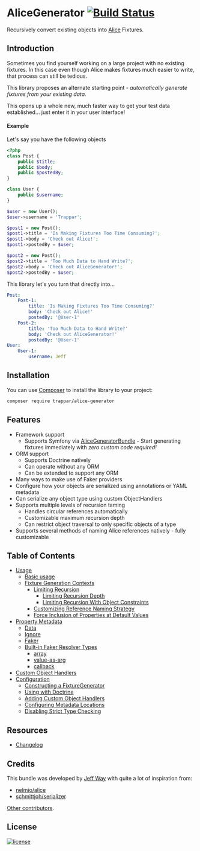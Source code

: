 AliceGenerator [![Build Status](https://travis-ci.org/trappar/AliceGenerator.svg?branch=master)](https://travis-ci.org/trappar/AliceGenerator)
==============

Recursively convert existing objects into [Alice](https://github.com/nelmio/alice) Fixtures.

## Introduction

Sometimes you find yourself working on a large project with no existing fixtures.
In this case even though Alice makes fixtures much easier to write, that process can still be tedious.

This library proposes an alternate starting point - *automatically generate fixtures from your existing data.*

This opens up a whole new, much faster way to get your test data established... just enter it in your user interface!

#### Example

Let's say you have the following objects

```php
<?php
class Post {
    public $title;
    public $body;
    public $postedBy;
}

class User {
    public $username;
}

$user = new User();
$user->username = 'Trappar';

$post1 = new Post();
$post1->title = 'Is Making Fixtures Too Time Consuming?';
$post1->body = 'Check out Alice!';
$post1->postedBy = $user;

$post2 = new Post();
$post2->title = 'Too Much Data to Hand Write?';
$post2->body = 'Check out AliceGenerator!';
$post2->postedBy = $user;
```

This library let's you turn that directly into...

```yaml
Post:
    Post-1:
        title: 'Is Making Fixtures Too Time Consuming?'
        body: 'Check out Alice!'
        postedBy: '@User-1'
    Post-2:
        title: 'Too Much Data to Hand Write?'
        body: 'Check out AliceGenerator!'
        postedBy: '@User-1'
User:
    User-1:
        username: Jeff
```

## Installation

You can use [Composer](https://getcomposer.org/) to install the library to your project:

```bash
composer require trappar/alice-generator
```

## Features

* Framework support
  * Supports Symfony via [AliceGeneratorBundle](https://github.com/trappar/AliceGeneratorBundle) - Start generating fixtures immediately with *zero custom code required!*
* ORM support
  * Supports Doctrine natively
  * Can operate without any ORM
  * Can be extended to support any ORM
* Many ways to make use of Faker providers
* Configure how your objects are serialized using annotations or YAML metadata
* Can serialize any object type using custom ObjectHandlers
* Supports multiple levels of recursion taming
  * Handles circular references automatically
  * Customizable maximum recursion depth
  * Can restrict object traversal to only specific objects of a type
* Supports several methods of naming Alice references natively - fully customizable

## Table of Contents

* [Usage](doc/usage.md)
  * [Basic usage](doc/usage.md#basic-usage)
  * [Fixture Generation Contexts](doc/usage.md#fixture-generation-contexts)
    * [Limiting Recursion](doc/usage.md#limiting-recursion)
      * [Limiting Recursion Depth](doc/usage.md#limiting-recursion-depth)
      * [Limiting Recursion With Object Constraints](doc/usage.md#limiting-recursion-with-object-constraints)
    * [Customizing Reference Naming Strategy](doc/usage.md#customizing-reference-naming-strategy)
    * [Force Inclusion of Properties at Default Values](doc/usage.md#force-inclusion-of-properties-at-default-values)
* [Property Metadata](doc/metadata.md)
  * [Data](doc/metadata.md#data)
  * [Ignore](doc/metadata.md#ignore)
  * [Faker](doc/metadata.md#faker)
  * [Built-in Faker Resolver Types](doc/metadata.md#built-in-faker-resolver-types)
    * [array](doc/metadata.md#array)
    * [value-as-arg](doc/metadata.md#value-as-arg)
    * [callback](doc/metadata.md#callback)
* [Custom Object Handlers](doc/custom-object-handlers.md)
* [Configuration](doc/configuration.md)
  * [Constructing a FixtureGenerator](doc/configuration.md#constructing-a-fixturegenerator)
  * [Using with Doctrine](doc/configuration.md#using-with-doctrine)
  * [Adding Custom Object Handlers](doc/configuration.md#adding-custom-object-handlers)
  * [Configuring Metadata Locations](doc/configuration.md#configuring-metadata-locations)
  * [Disabling Strict Type Checking](doc/configuration.md#disabling-strict-type-checking)
  
## Resources

* [Changelog](CHANGELOG.md)

## Credits

This bundle was developed by [Jeff Way](https://github.com/trappar) with quite a lot of inspiration from:
 * [nelmio/alice](https://github.com/nelmio/alice)
 * [schmittjoh/serializer](https://github.com/schmittjoh/serializer)

[Other contributors](https://github.com/trappar/AliceGenerator/graphs/contributors).

## License

[![license](https://img.shields.io/badge/license-MIT-red.svg?style=flat-square)](Resources/meta/LICENSE)
